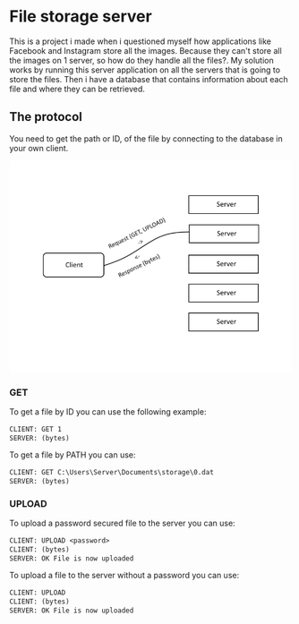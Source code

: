 # File storage server
This is a project i made when i questioned myself how applications like Facebook and Instagram store all the images.
Because they can't store all the images on 1 server, so how do they handle all the files?. My solution works by running this server application
on all the servers that is going to store the files. Then i have a database that contains information about each file and where they can be
retrieved. 

## The protocol

You need to get the path or ID, of the file
by connecting to the database in your own client.


![Failed to load image](https://github.com/MariusLien/FileStorageServer/blob/master/res/filestoragemodel.png)


### GET

To get a file by ID you can use the following example:


```
CLIENT: GET 1
SERVER: (bytes)
```

To get a file by PATH you can use:

```
CLIENT: GET C:\Users\Server\Documents\storage\0.dat
SERVER: (bytes)
```

### UPLOAD

To upload a password secured file to the server you can use:

```
CLIENT: UPLOAD <password>
CLIENT: (bytes)
SERVER: OK File is now uploaded
```

To upload a file to the server without a password you can use:

```
CLIENT: UPLOAD
CLIENT: (bytes)
SERVER: OK File is now uploaded
```
